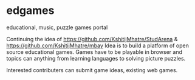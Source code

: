 # edgames
educational, music, puzzle games portal


Continuing the idea of https://github.com/KshitijMhatre/StudArena & https://github.com/KshitijMhatre/mbay
Idea is to build a platform of open source educational games. 
Games have to be playable in browser and topics can anything from learning languages to solving picture puzzles.

Interested contributers can submit game ideas, existing web games.
